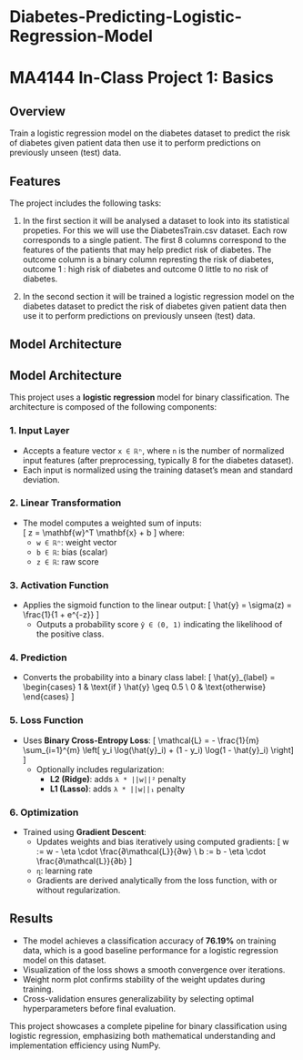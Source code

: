 # Diabetes-Predicting-Logistic-Regression-Model

# MA4144 In-Class Project 1: Basics

## Overview

Train a logistic regression model on the diabetes dataset to predict the risk of diabetes given patient data then use it to perform predictions on previously unseen (test) data.

## Features

The project includes the following tasks:

1. In the first section  it will be analysed a dataset to look into its statistical propeties. For this we will use the DiabetesTrain.csv dataset. Each row corresponds to a single patient. The first 8 columns correspond to the features of the patients that may help predict risk of diabetes. The outcome
column is a binary column represting the risk of diabetes, outcome 1 : high risk of diabetes and
outcome 0 little to no risk of diabetes.

2. In the second section it will be trained a logistic regression model on the diabetes dataset to predict the risk of diabetes given patient data then use it to perform predictions on previously unseen (test) data.

## Model Architecture
## Model Architecture

This project uses a **logistic regression** model for binary classification. The architecture is composed of the following components:

### 1. Input Layer
- Accepts a feature vector `x ∈ ℝⁿ`, where `n` is the number of normalized input features (after preprocessing, typically 8 for the diabetes dataset).
- Each input is normalized using the training dataset’s mean and standard deviation.

### 2. Linear Transformation
- The model computes a weighted sum of inputs:  
  \[
  z = \mathbf{w}^T \mathbf{x} + b
  \]
  where:
  - `w ∈ ℝⁿ`: weight vector
  - `b ∈ ℝ`: bias (scalar)
  - `z ∈ ℝ`: raw score

### 3. Activation Function
- Applies the sigmoid function to the linear output:
  \[
  \hat{y} = \sigma(z) = \frac{1}{1 + e^{-z}}
  \]
  - Outputs a probability score `ŷ ∈ (0, 1)` indicating the likelihood of the positive class.

### 4. Prediction
- Converts the probability into a binary class label:
  \[
  \hat{y}_{label} =
  \begin{cases}
  1 & \text{if } \hat{y} \geq 0.5 \\
  0 & \text{otherwise}
  \end{cases}
  \]

### 5. Loss Function
- Uses **Binary Cross-Entropy Loss**:
  \[
  \mathcal{L} = - \frac{1}{m} \sum_{i=1}^{m} \left[ y_i \log(\hat{y}_i) + (1 - y_i) \log(1 - \hat{y}_i) \right]
  \]
  - Optionally includes regularization:
    - **L2 (Ridge)**: adds `λ * ||w||²` penalty
    - **L1 (Lasso)**: adds `λ * ||w||₁` penalty

### 6. Optimization
- Trained using **Gradient Descent**:
  - Updates weights and bias iteratively using computed gradients:
    \[
    w := w - \eta \cdot \frac{∂\mathcal{L}}{∂w} \\
    b := b - \eta \cdot \frac{∂\mathcal{L}}{∂b}
    \]
  - `η`: learning rate
  - Gradients are derived analytically from the loss function, with or without regularization.

## Results

- The model achieves a classification accuracy of **76.19%** on training data, which is a good baseline performance for a logistic regression model on this dataset.
- Visualization of the loss shows a smooth convergence over iterations.
- Weight norm plot confirms stability of the weight updates during training.
- Cross-validation ensures generalizability by selecting optimal hyperparameters before final evaluation.

This project showcases a complete pipeline for binary classification using logistic regression, emphasizing both mathematical understanding and implementation efficiency using NumPy.

